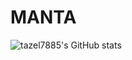 # MANTA
![tazel7885's GitHub stats](https://github-readme-stats.vercel.app/api?username=tazel7885&theme=dark&show_icons=true)
